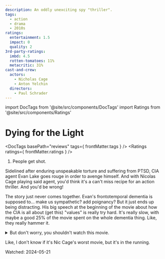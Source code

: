```yaml
---
description: An oddly unexciting spy "thriller".
tags:
  - action
  - drama
  - 2010s
ratings:
  entertainment: 1.5
  impact: 0
  quality: 2
3rd-party-ratings:
  imbd: 4.5
  rotten-tomatoes: 11%
  metacritic: 31%
cast-and-crew:
  actors:
    - Nicholas Cage
    - Anton Yelchin
  directors:
    - Paul Schrader
---
```

import DocTags from '@site/src/components/DocTags'
import Ratings from '@site/src/components/Ratings'

# Dying for the Light

<DocTags basePath="reviews" tags={ frontMatter.tags } />
<Ratings ratings={ frontMatter.ratings } />

<trigger-warning>
  <ol>
    <li>People get shot.</li>
  </ol>
</trigger-warning>

Sidelined after enduring unspeakable torture and suffering from PTSD, CIA agent Evan Lake goes rouge in order to avenge himself. And with Nicolas Cage playing said agent, you'd think it's a can't miss recipe for an action thriller. And you'd be wrong!

The story just never comes together. Evan's frontotemporal dementia is supposed to... make us sympathetic? add poignancy? But it just ends up being distracting. His big speech at the beginning of the movie about how the CIA is all about (get this) "values" is really try hard. It's really slow, with maybe a good 25% of the movie spent on the whole dementia thing. Like, they really hammer it.

<details className="major-spoiler">
  <summary>But don't worry, you shouldn't watch this movie.</summary>

Why do they hammer on the dementia so much? Well, it's to explain why, just when Evan has Banir right where he wants him, he suffers an episode and just wanders off. Like... okay. They spend a quarter of the movie setting up an anti-climax. Then, of course, Banir sends his remaining men to kill Evan and his sidekick at the resort they're staying at and a big gun battle ensues. Evan, armed with a pistol, takes out all the bad guys, armed with sub-machine guns and then drives to Banir's place to finally kill him. It's a real roundabout way of getting there.

Oh, then on the way back from killing Banir, Evan suffers another episode and veers into oncoming traffic (and presumably killing the innocent driver). Then they have some shots of Arlington cemetery and replay Evan's bullshit "the CIA is all about values" speech. Which has nothing to do with anything. All Evans actions are motivated by revenge and values don't play a part in anything... so it's just this weird tacked on thing.

</details>

Like, I don't know if it's Nic Cage's worst movie, but it's in the running.

Watched: 2024-05-21
